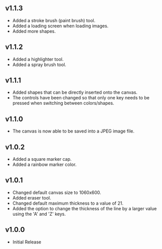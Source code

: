 ## v1.1.3

- Added a stroke brush (paint brush) tool.
- Added a loading screen when loading images.
- Added more shapes.

## v1.1.2

- Added a highlighter tool.
- Added a spray brush tool.

## v1.1.1

- Added shapes that can be directly inserted onto the canvas.
- The controls have been changed so that only one key needs to be pressed when switching between colors/shapes.

## v1.1.0

- The canvas is now able to be saved into a JPEG image file.

## v1.0.2

- Added a square marker cap.
- Added a rainbow marker color.

## v1.0.1

- Changed default canvas size to 1060x600.
- Added eraser tool.
- Changed default maximum thickness to a value of 21.
- Added the option to change the thickness of the line by a larger value using the 'A' and 'Z' keys.

## v1.0.0

- Initial Release
